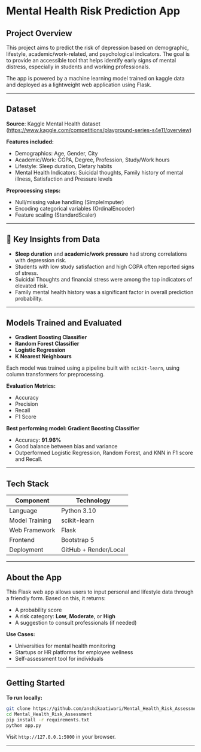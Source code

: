 
# Mental Health Risk Prediction App

##  Project Overview

This project aims to predict the risk of depression based on demographic, lifestyle, academic/work-related, and psychological indicators. The goal is to provide an accessible tool that helps identify early signs of mental distress, especially in students and working professionals.

The app is powered by a machine learning model trained on kaggle data and deployed as a lightweight web application using Flask.

---

##  Dataset

**Source**: Kaggle Mental Health dataset (https://www.kaggle.com/competitions/playground-series-s4e11/overview)

**Features included:**

* Demographics: Age, Gender, City
* Academic/Work: CGPA, Degree, Profession, Study/Work hours
* Lifestyle: Sleep duration, Dietary habits
* Mental Health Indicators: Suicidal thoughts, Family history of mental illness, Satisfaction and Pressure levels

**Preprocessing steps:**

* Null/missing value handling (SimpleImputer)
* Encoding categorical variables (OrdinalEncoder)
* Feature scaling (StandardScaler)

---

## 🧠 Key Insights from Data

* **Sleep duration** and **academic/work pressure** had strong correlations with depression risk.
* Students with low study satisfaction and high CGPA often reported signs of stress.
* Suicidal Thoughts and financial stress were among the top indicators of elevated risk.
* Family mental health history was a significant factor in overall prediction probability.

---

##  Models Trained and Evaluated

* **Gradient Boosting Classifier**
* **Random Forest Classifier**
* **Logistic Regression**
* **K Nearest Neighbours**


Each model was trained using a pipeline built with `scikit-learn`, using column transformers for preprocessing.

**Evaluation Metrics:**

* Accuracy
* Precision
* Recall
* F1 Score

**Best performing model: Gradient Boosting Classifier**

* Accuracy: **91.96%**
* Good balance between bias and variance
* Outperformed Logistic Regression, Random Forest, and KNN in F1 score and Recall.

---

##  Tech Stack

| Component      | Technology            |
| -------------- | --------------------- |
| Language       | Python 3.10           |
| Model Training | scikit-learn          |
| Web Framework  | Flask                 |
| Frontend       | Bootstrap 5           |
| Deployment     | GitHub + Render/Local |

---

##  About the App

This Flask web app allows users to input personal and lifestyle data through a friendly form. Based on this, it returns:

* A probability score
* A risk category: **Low**, **Moderate**, or **High**
* A suggestion to consult professionals (if needed)

**Use Cases:**

* Universities for mental health monitoring
* Startups or HR platforms for employee wellness
* Self-assessment tool for individuals

---

##  Getting Started

**To run locally:**

```bash
git clone https://github.com/anshikaatiwari/Mental_Health_Risk_Assessment
cd Mental_Health_Risk_Assessment
pip install -r requirements.txt
python app.py
```

Visit `http://127.0.0.1:5000` in your browser.


---

